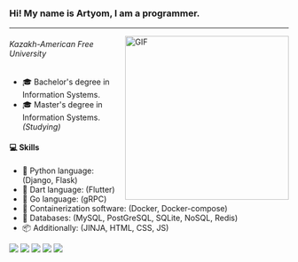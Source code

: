 ### Hi! My name is Artyom, I am a programmer.
***

<img align="right" height="295px" alt="GIF" src="https://miro.medium.com/max/2160/1*9S3JhMtLGiacpNpziWGN1A.gif" />

###### Kazakh-American Free University
- :mortar_board: Bachelor's degree in Information Systems. 
- :mortar_board:  Master's degree in Information Systems. *(Studying)*

#### :computer: Skills

* :snake: Python language: (Django, Flask)
* :dart: Dart language: (Flutter)
* :rabbit: Go language: (gRPC)
* :whale: Containerization software: (Docker, Docker-compose)
* :book: Databases: (MySQL, PostGreSQL, SQLite, NoSQL, Redis)
* :package: Additionally: (JINJA, HTML, CSS, JS)

![](https://img.shields.io/badge/OS-Arch_Linux-informational?style=flat&logo=arch&logoColor=white&color=red)
![](https://img.shields.io/badge/Editor-VS_Code-informational?style=flat&logo=arch&logoColor=white&color=red)
![](https://img.shields.io/badge/Code-Python-informational?style=flat&logo=arch&logoColor=white&color=red)
![](https://img.shields.io/badge/Code-Dart-informational?style=flat&logo=arch&logoColor=white&color=red)
![](https://img.shields.io/badge/Code-Go-informational?style=flat&logo=arch&logoColor=white&color=red)
